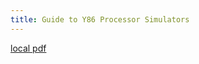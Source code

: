 ```yaml
---
title: Guide to Y86 Processor Simulators
---
```


[local pdf](../../../pdfs/Guide%20to%20Y86%20Processor%20Simulators.pdf)